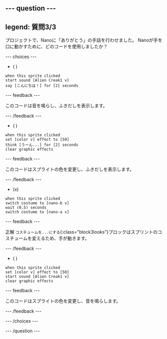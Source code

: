 
--- question ---
---
legend: 質問3/3
---

プロジェクトで、Nanoに「ありがとう」の手話を行わせました。 Nanoが手を口に動かすために、どのコードを使用しましたか？

--- choices ---

- ( )
```blocks3
when this sprite clicked
start sound [Alien Creak1 v]
say [こんにちは！] for [2] seconds 
```

  --- feedback ---

このコードは音を鳴らし、ふきだしを表示します。

  --- /feedback ---

- ( )
```blocks3
when this sprite clicked
set [color v] effect to [50] 
think [うーん...] for [2] seconds 
clear graphic effects 
```

  --- feedback ---

このコードはスプライトの色を変更し、ふきだしを表示します。

  --- /feedback ---

- (x)
```blocks3
when this sprite clicked
switch costume to [nano-b v] 
wait (0.5) seconds
switch costume to [nano-a v]
```

  --- feedback ---

正解 `コスチュームを...にする`{:class="block3looks"}ブロックはスプリントのコスチュームを変えるため、手が動きます。

  --- /feedback ---

- ( )
```blocks3
when this sprite clicked
set [color v] effect to [50]
start sound [Alien Creak1 v] 
clear graphic effects 
```

  --- feedback ---

このコードはスプライトの色を変更し、音を鳴らします。

  --- /feedback ---

--- /choices ---

--- /question ---
